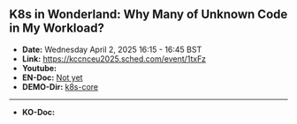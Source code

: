 
## K8s in Wonderland: Why Many of Unknown Code in My Workload?
- **Date:** Wednesday April 2, 2025 16:15 - 16:45 BST
- **Link:** https://kccnceu2025.sched.com/event/1txFz
- **Youtube:** 
- **EN-Doc:** [Not yet](Link) 
- **DEMO-Dir:** [k8s-core](DEMO)
---
- **KO-Doc:** 

